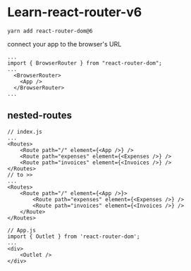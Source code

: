 <!-- @format -->

# Learn-react-router-v6

```
yarn add react-router-dom@6
```

connect your app to the browser's URL

```
...
import { BrowserRouter } from "react-router-dom";
...
  <BrowserRouter>
    <App />
  </BrowserRouter>
...
```

## nested-routes

```
// index.js
...
<Routes>
    <Route path="/" element={<App />} />
    <Route path="expenses" element={<Expenses />} />
    <Route path="invoices" element={<Invoices />} />
</Routes>
// to >>
...
<Routes>
    <Route path="/" element={<App />}>
        <Route path="expenses" element={<Expenses />} />
        <Route path="invoices" element={<Invoices />} />
    </Route>
</Routes>
```

```
// App.js
import { Outlet } from 'react-router-dom';
...
<div>
    <Outlet />
</div>
```
